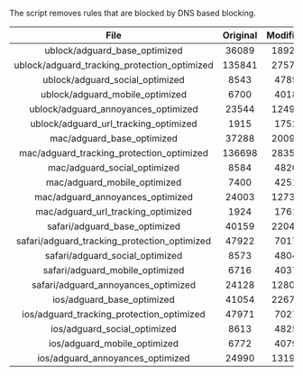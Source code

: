 The script removes rules that are blocked by DNS based blocking.


| File | Original | Modified |
|:----:|:-----:|:-----:|
| ublock/adguard_base_optimized | 36089 | 18929 |
| ublock/adguard_tracking_protection_optimized | 135841 | 27575 |
| ublock/adguard_social_optimized | 8543 | 4785 |
| ublock/adguard_mobile_optimized | 6700 | 4018 |
| ublock/adguard_annoyances_optimized | 23544 | 12495 |
| ublock/adguard_url_tracking_optimized | 1915 | 1752 |
| mac/adguard_base_optimized | 37288 | 20095 |
| mac/adguard_tracking_protection_optimized | 136698 | 28352 |
| mac/adguard_social_optimized | 8584 | 4820 |
| mac/adguard_mobile_optimized | 7400 | 4251 |
| mac/adguard_annoyances_optimized | 24003 | 12733 |
| mac/adguard_url_tracking_optimized | 1924 | 1761 |
| safari/adguard_base_optimized | 40159 | 22046 |
| safari/adguard_tracking_protection_optimized | 47922 | 7017 |
| safari/adguard_social_optimized | 8573 | 4804 |
| safari/adguard_mobile_optimized | 6716 | 4037 |
| safari/adguard_annoyances_optimized | 24128 | 12806 |
| ios/adguard_base_optimized | 41054 | 22672 |
| ios/adguard_tracking_protection_optimized | 47971 | 7027 |
| ios/adguard_social_optimized | 8613 | 4825 |
| ios/adguard_mobile_optimized | 6772 | 4079 |
| ios/adguard_annoyances_optimized | 24990 | 13199 |